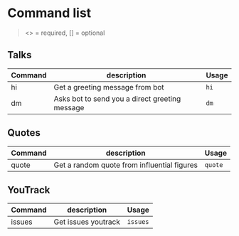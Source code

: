 # Command list

> <> = required, [] = optional

## Talks

| Command | description                                    | Usage |
| ------- | ---------------------------------------------- | ----- |
| hi      | Get a greeting message from bot                | `hi`  |
| dm      | Asks bot to send you a direct greeting message | `dm`  |

## Quotes

| Command | description                                 | Usage   |
| ------- | ------------------------------------------- | ------- |
| quote   | Get a random quote from influential figures | `quote` |

## YouTrack

| Command | description                                 | Usage   |
| ------- | ------------------------------------------- | ------- |
| issues  | Get issues youtrack                         | `issues`|
